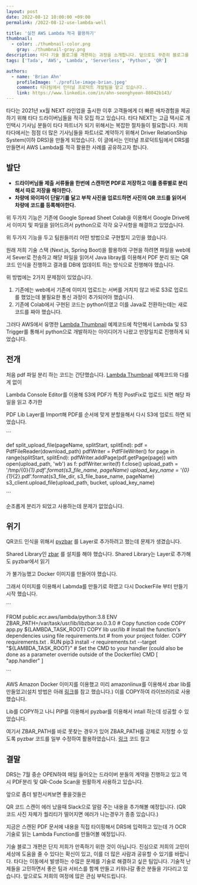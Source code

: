 ```yaml
---
layout: post
date: 2022-08-12 10:00:00 +09:00
permalink: /2022-08-12-use-lambda-well

title: '실전 AWS Lambda 적극 활용하기'
thumbnail:
  - color: ./thumbnail-color.png
    gray: ./thumbnail-gray.png
description: 타다 기술 블로그를 개편하는 과정을 소개합니다. 앞으로도 꾸준히 블로그를 통해 타다가 마주하는 문제를 공유할 예정입니다. 올라올 글들과 타다에 많은 관심을 가져주시기 바랍니다.
tags: ['Tada', 'AWS', 'Lambda', 'Serverless', 'Python', 'QR']

authors:
  - name: 'Brian Ahn'
    profileImage: './profile-image-brian.jpeg'
    comment: 타다팀에서 인터널 프로덕트 개발팀을 맡고 있습니다..
    link: https://www.linkedin.com/in/ahn-seonghyeon-08042b143/
---
```


타다는 2021년 xx월 NEXT 라인업을 출시한 이후 고객들에게 더 빠른 배차경험을 제공하기 위해 타다 드라이버님들을 적극 모집 하고 있습니다. 타다 NEXT는 고급 택시로 개인택시 기사님 분들이 타다 파트너가 되기 위해서는 복잡한 절차들이 필요합니다. 저희 타다에서는 점점 더 많은 기사님들을 파트너로 계약하기 위해서 Driver RelationShip System(이하 DRS)을 만들게 되었습니다. 이 글에서는 인터널 프로덕트팀에서 DRS를 만들면서 AWS Lambda를 적극 활용한 사례를 공유하고자 합니다.



## 발단

- **드라이버님들 제출 서류들을 한번에 스캔하면 PDF로 저장하고 이를 종류별로 분리해서 따로 저장을 해야한다.**
- **차량에 와이파이 단말기를 달고 부착 사진을 업로드하면 사진의 QR 코드를 읽어서 차량에 코드를 등록해야한다.**

위 두가지 기능은 기존에 Google Spread Sheet Colab을 이용해서 Google Drive에서 이미지 및 파일을 읽어드려서 python으로 각각 요구사항을 해결하고 있었습니다.

위 두가지 기능을 두고 팀원들끼리 어떤 방법으로 구현할지 고민을 했습니다.

원래 저희 기술 스택 (Next.js, Spring Boot)을 활용하여 구현을 하려면 파일을 web에서 Sever로 전송하고  해당 파일을 읽어서 Java libray를 이용해서 PDF 분리 또는 QR 코드 인식을 진행하고 결과를 DB에 업데이트 하는 방식으로 진행해야 했습니다.



위 방법에는 2가지 문제점이 있었습니다.

1. 기존에는 web에서 기존에 이미지 업로드는 서버를 거치지 않고 바로 S3로 업로드를 했었는데 불필요한 통신 과정이  추가되어야 했습니다.
2. 기존에 Colab에서 구현된 코드는 python이였고 이를 Java로 전환하는데는 새로 코드를 짜야 했습니다.

그러다 AWS에서 유명한 [Lambda Thumbnail](https://docs.aws.amazon.com/lambda/latest/dg/with-s3-tutorial.html) 예제코드에 착안해서 Lambda 및 S3 Trigger를 통해서 python으로 개발하자는 아이디어가 나왔고 만장일치로 진행하게 되었습니다.



## 전개

처음 pdf 파일 분리 하는 코드는 간단했습니다.  [Lambda Thumbnail](https://docs.aws.amazon.com/lambda/latest/dg/with-s3-tutorial.html) 예제코드와 다를게 없이

Lambda Console Editor를 이용해 S3에 PDF가 특정 PostFix로 업로드 되면 해당 파일을 읽고 추가한

PDF Lib Layer를 Import해 PDF를 순서에 맞게 분할을해서 다시 S3에 업로드 하면 되었습니다.

\```

def split_upload_file(pageName, splitStart, splitEnd):    pdf = PdfFileReader(download_path)    pdfWriter = PdfFileWriter()    for page in range(splitStart, splitEnd):        pdfWriter.addPage(pdf.getPage(page))     with open(upload_path, 'wb') as f:        pdfWriter.write(f)        f.close()     upload_path = '/tmp/{0}_{1}.pdf'.format(s3_file_name, pageName)    upload_key_name = '{0}{1}_{2}.pdf'.format(s3_file_dir, s3_file_base_name, pageName)    s3_client.upload_file(upload_path, bucket, upload_key_name)

\```

순조롭게 분리가 되었고 사용하는데 문제가 없었습니다.

## 위기

QR코드 인식을 위해서 [pyzbar](https://pypi.org/project/pyzbar/) 를 Layer로 추가하려고 했는데 문제가 생겼습니다.

Shared Library인 [zbar](http://zbar.sourceforge.net/) 를 설치를 해야 했습니다. Shared Library는 Layer로 추가해도 pyzbar에서 읽기

가 불가능했고 Docker 이미지를 만들어야 했습니다.

그래서 이미지를 이용해서 Labmda를 만들기로 하였고 다시 DockerFile 부터 만들기 시작 했습니다.

\```

FROM public.ecr.aws/lambda/python:3.8 ENV ZBAR_PATH=/var/task/usr/lib/libzbar.so.0.3.0 # Copy function code COPY app.py ${LAMBDA_TASK_ROOT} COPY lib usr/lib # Install the function's dependencies using file requirements.txt # from your project folder. COPY requirements.txt  . RUN  pip3 install -r requirements.txt --target "${LAMBDA_TASK_ROOT}" # Set the CMD to your handler (could also be done as a parameter override outside of the Dockerfile) CMD [ "app.handler" ]

\```



AWS Amazon Docker 이미지를 이용했고 미리 amazonlinux를 이용해서 zbar lib를 만들었고(설치 방법은 아래 [링크](https://gist.github.com/nickovs/f097c577df90bdeb98ea0127c60e3462)를 참고 했습니다.) 이를 COPY하여 라이브러리로 사용했습니다.

Lib를 COPY하고 나니 PIP를 이용해서 pyzbar를 이용해서  intall 하는데 성공할 수 있었습니다.

여기서 ZBAR_PATH를 바로 못찾는 경우가 있어 ZBAR_PATH를 강제로 지정할 수 있도록 pyzbar 코드를 일부 수정하여 활용하였습니다. [링크](https://github.com/nickovs/pyzbar) 코드 참고



## 결말

DRS는 7월 중순 OPEN하여 매일 들어오는 드라이버 분들의 계약을 진행하고 있고 역시 PDF분리 및 QR-Code Scan을 원활하게 사용하고 있습니다.

앞으로 좀더 발전시켜보면 좋을것들은

QR 코드 스캔이 에러 났을때 Slack으로 알람 주는 내용을 추가해볼 예정입니다. (QR 코드 사진 자체가 퀄리티가 떨어지면 에러가 나는경우가 종종 있습니다.)

지금은 스캔된 PDF 문서에 내용을 직접 타이핑해서 DRS에 입력하고 있는데 가 OCR 기술로 읽는 Lambda Function를 만들어볼 예정입니다.

기술 블로그 개편은 단지 저희가 만족하기 위한 것이 아닙니다. 진심으로 저희의 고민이 세상에 도움을 줄 수 있다는 확신이 있고, 이를 더 많은 사람과 공유할 수 있기를 바랍니다. 타다는 이동에서 발생하는 수많은 문제를 기술로 해결하고 싶은 팀입니다. 기술적 난제들을 고민하면서 좋은 팀과 서비스를 함께 만들고 키워나갈 좋은 분들을 기다리고 있습니다. 앞으로도 저희의 여정에 많은 관심 부탁드립니다.

[처음]: /2013-04-15-hello-world
[타다]: https://tadatada.com/
[대표 이미지를 제작]: https://www.instagram.com/designedbytada/
[존재하는 테마]: http://jekyllthemes.org/
[jekyll]: https://jekyllrb.com/
[gatsby]: https://www.gatsbyjs.com/
[plugin]: https://www.gatsbyjs.com/plugins
[disqus]: https://disqus.com/
[utterances]: https://utteranc.es/
[rss]: https://ko.wikipedia.org/wiki/RSS
